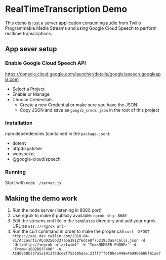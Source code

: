 # RealTimeTranscription Demo

This demo is just a server application consuming audio from Twilio Programmable Media Streams and using Google Cloud Speech to perform realtime transcriptions.

## App sever setup

### Enable Google Cloud Speech API
https://console.cloud.google.com/launcher/details/google/speech.googleapis.com

* Select a Project
* Enable or Manage
* Choose Credentials
    * Create a new Credential or make sure you have the JSON
    * Copy JSON and save as `google_creds.json` in the root of this project

### Installation
npm dependencies (contained in the `package.json`):
* dotenv
* httpdispatcher
* websocket
* @google-cloud/speech


### Running
Start with `node ./server.js`

## Making the demo work

1. Run the node server (listening in 8080 port)
2. Use ngrok to make it publicly available:
   `ngrok http 8080`
3. Edit the streams.xml file in the `templates` directory and add your ngrok URL as `wss://<ngrok url>`
4. Run the curl command in order to make the proper call
`curl -XPOST https://api.dev.twilio.com/2010-04-01/Accounts/ACd0250b337a5a1912f6dce8f752195daa/Calls.json -d "Url=http://<ngrok url>/twiml" -d "To=<NUMBER-PHONE>" -d "From=+16028837400" -u ACd0250b337a5a1912f6dce8f752195daa:23ff7ff6f88da448e469908b86f61ae7`
